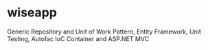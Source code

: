 # wiseapp
Generic Repository and Unit of Work Pattern, Entity Framework, Unit Testing, Autofac IoC Container and ASP.NET MVC 
